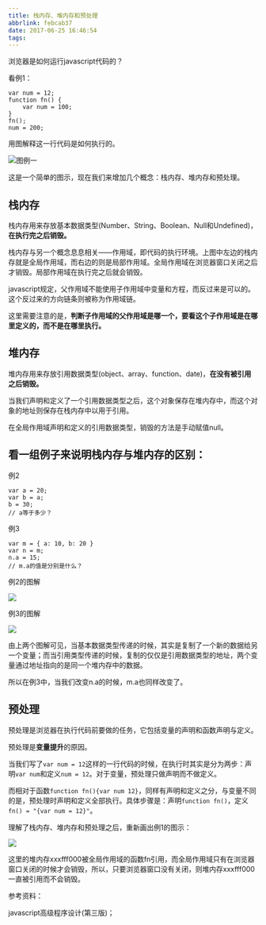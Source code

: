 ```yaml
---
title: 栈内存、堆内存和预处理
abbrlink: febcab37
date: 2017-06-25 16:46:54
tags:
---
```

浏览器是如何运行javascript代码的？

看例1：

```
var num = 12;
function fn() {
    var num = 100;
}
fn();
num = 200;
```

用图解释这一行代码是如何执行的。

![图例一](https://ws1.sinaimg.cn/large/006tNc79ly1fgxag0eo14j30ff0blaat.jpg)

这是一个简单的图示，现在我们来增加几个概念：栈内存、堆内存和预处理。

## 栈内存

栈内存用来存放基本数据类型(Number、String、Boolean、Null和Undefined)，**在执行完之后销毁。**

栈内存与另一个概念息息相关——作用域，即代码的执行环境。上图中左边的栈内存就是全局作用域，而右边的则是局部作用域。全局作用域在浏览器窗口关闭之后才销毁。局部作用域在执行完之后就会销毁。

javascript规定，父作用域不能使用子作用域中变量和方程，而反过来是可以的。这个反过来的方向链条则被称为作用域链。

这里需要注意的是，**判断子作用域的父作用域是哪一个，要看这个子作用域是在哪里定义的，而不是在哪里执行。**

## 堆内存

堆内存用来存放引用数据类型(object、array、function、date)，**在没有被引用之后销毁。**

当我们声明和定义了一个引用数据类型之后，这个对象保存在堆内存中，而这个对象的地址则保存在栈内存中以用于引用。

在全局作用域声明和定义的引用数据类型，销毁的方法是手动赋值null。

## 看一组例子来说明栈内存与堆内存的区别：

例2

~~~
var a = 20;
var b = a;
b = 30;
// a等于多少？
~~~

例3

~~~
var m = { a: 10, b: 20 }
var n = m;
n.a = 15;
// m.a的值是分别是什么？
~~~

例2的图解

![](https://ws3.sinaimg.cn/large/006tNc79ly1fgxhh3tnlgj30no059q3b.jpg)

例3的图解

![](https://ws2.sinaimg.cn/large/006tNc79gy1fgxhq85drcj30g309waah.jpg)

由上两个图解可见，当基本数据类型传递的时候，其实是复制了一个新的数据给另一个变量；而当引用类型传递的时候，复制的仅仅是引用数据类型的地址，两个变量通过地址指向的是同一个堆内存中的数据。

所以在例3中，当我们改变n.a的时候，m.a也同样改变了。

## 预处理

预处理是浏览器在执行代码前要做的任务，它包括变量的声明和函数声明与定义。

预处理是**变量提升**的原因。

当我们写了`var num = 12`这样的一行代码的时候，在执行时其实是分为两步：声明`var num`和定义`num = 12`。对于变量，预处理只做声明而不做定义。

而相对于函数`function fn(){var num 12}`，同样有声明和定义之分，与变量不同的是，预处理时声明和定义全部执行。具体步骤是：声明`function fn()`，定义`fn() = "{var num = 12}"`。

理解了栈内存、堆内存和预处理之后，重新画出例1的图示：

![](https://ws1.sinaimg.cn/large/006tNc79ly1fgxj9il06dj30g60bvwfi.jpg)

这里的堆内存xxxfff000被全局作用域的函数fn引用，而全局作用域只有在浏览器窗口关闭的时候才会销毁，所以，只要浏览器窗口没有关闭，则堆内存xxxfff000一直被引用而不会销毁。



参考资料：

javascript高级程序设计(第三版)；
